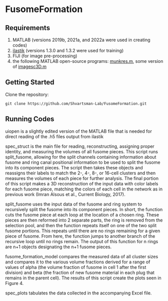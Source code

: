 # FusomeFormation

## Requirements

1. MATLAB (versions 2019b, 2021a, and 2022a were used in creating codes)
2. [ilastik](https://www.ilastik.org/) (versions 1.3.0 and 1.3.2 were used for training)
3. FIJI (for image pre-processing)
4. the following MATLAB open-source programs: [munkres.m](https://www.mathworks.com/matlabcentral/fileexchange/20328-munkres-assignment-algorithm), some version of [imagesc3D.m](https://www.mathworks.com/matlabcentral/fileexchange/66638-imagesc3d)

## Getting Started

Clone the repository:
    
    git clone https://github.com/Shvartsman-Lab/FusomeFormation.git
    
## Running Codes

uiopen is a slightly edited version of the MATLAB file that is needed for direct reading of the .h5 files output from ilastik

spec_struct is the main file for reading, reconstructing, assigning proper identity, and measuring the volumes of all fusome pieces.  This script runs split_fusome, allowing for the split channels containing information about fusome and ring canal positional information to be used to split the fusome into its component pieces.  The script then takes these objects and reassigns their labels to match the 2-, 4-, 8-, or 16-cell clusters and then measures the volumes of each piece for further analysis.  The final portion of this script makes a 3D reconstruction of the input data with color labels for each fusome piece, matching the colors of each cell in the network as in previous work (Imran Alsous et al., Current Biology, 2017).

split_fusome uses the input data of the fusome and ring system to recursively split the fusome into its component pieces.  In short, the function cuts the fusome piece at each loop at the location of a chosen ring.  These pieces are then reformed into 2 separate parts, the ring is removed from the selection pool, and then the function repeats itself on one of the two split fusome portions.  This repeats until there are no rings remaining for a given piece of fusome.  From here, the function jumps to another branch of the recursive loop until no rings remain.  The output of this function for n rings are n+1 objects designating the n+1 fusome pieces.

fusome_formation_model compares the measured data of all cluster sizes and compares it to the various volume fractions derived for a range of values of alpha (the volume fraction of fusome in cell 1 after the first division) and beta (the fraction of new fusome material in each plug that remains in the parent cell).  The results of this script create the plots seen in Figure 4.

spec_plots tabulates the data collected in the accompanying Excel file.
